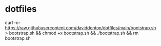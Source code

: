 # dotfiles
curl -o-  https://raw.githubusercontent.com/daviddenton/dotfiles/main/bootstrap.sh > bootstrap.sh && chmod +x bootstrap.sh && ./bootstrap.sh && rm bootstrap.sh

